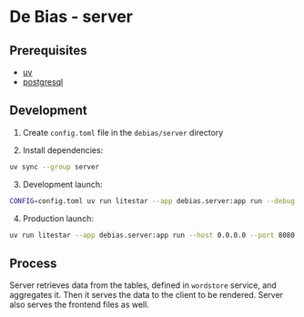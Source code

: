 # De Bias - server

## Prerequisites

- [uv](https://github.com/astral-sh/uv)
- [postgresql](https://www.postgresql.org/)

## Development

1. Create `config.toml` file in the `debias/server` directory

2. Install dependencies:
```bash
uv sync --group server
```
3. Development launch:
```bash
CONFIG=config.toml uv run litestar --app debias.server:app run --debug --reload
```
4. Production launch:
```bash
uv run litestar --app debias.server:app run --host 0.0.0.0 --port 8080
```

## Process

Server retrieves data from the tables, defined in `wordstore` service, and aggregates it. Then it serves the data to the client to be rendered. Server also serves the frontend files as well.